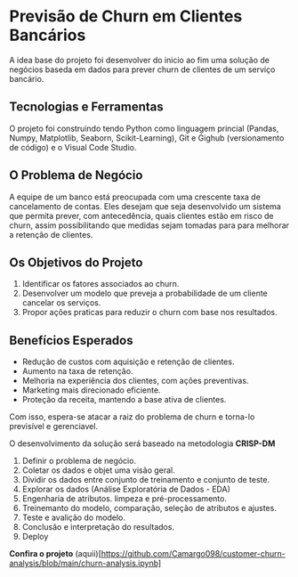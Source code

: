 # Previsão de Churn em Clientes Bancários #
A idea base do projeto foi desenvolver do inicio ao fim uma solução de negócios baseda em dados para prever churn de clientes de um serviço bancário.

## Tecnologias e Ferramentas ##
O projeto foi construindo tendo Python como linguagem princial (Pandas, Numpy, Matplotlib, Seaborn, Scikit-Learning), Git e Gighub (versionamento de código) e o Visual Code Studio.

## O Problema de Negócio ##
A equipe de um banco está preocupada com uma crescente taxa de cancelamento de contas. Eles desejam que seja desenvolvido um sistema que permita prever, com antecedência, quais clientes estão em risco de churn, assim possibilitando que medidas sejam tomadas para para melhorar a retenção de clientes.

## Os Objetivos do Projeto ##
1. Identificar os fatores associados ao churn.
2. Desenvolver um modelo que preveja a probabilidade de um cliente cancelar os serviços.
3. Propor ações praticas para reduzir o churn com base nos resultados.

## Benefícios Esperados ##
* Redução de custos com aquisição e retenção de clientes.
* Aumento na taxa de retenção.
* Melhoria na experiência dos clientes, com ações preventivas.
* Marketing mais direcionado eficiente.
* Proteção da receita, mantendo a base ativa de clientes.

Com isso, espera-se atacar a raiz do problema de churn e torna-lo previsível e gerenciavel.

O desenvolvimento da solução será baseado na metodologia **CRISP-DM**
1. Definir o problema de negócio.
2. Coletar os dados e objet uma visão geral.
3. Dividir os dados entre conjunto de treinamento e conjunto de teste.
4. Explorar os dados (Análise Exploratória de Dados - EDA)
5. Engenharia de atributos. limpeza e pré-processamento.
6. Treinemanto do modelo, comparação, seleção de atributos e ajustes.
7. Teste e avalição do modelo.
8. Conclusão e interpretação do resultados.
9. Deploy

    
**Confira o projeto** (aquii)[https://github.com/Camargo098/customer-churn-analysis/blob/main/churn-analysis.ipynb]
